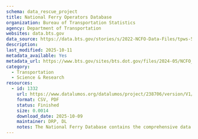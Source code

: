 ```yaml
---
schema: data_rescue_project 
title: National Ferry Operators Database
organization: Bureau of Transportation Statistics
agency: Department of Transportation
websites: data.bts.gov
data_source: https://data.bts.gov/stories/s/2022-NCFO-Data-Files/tpws-52ei
description: 
last_modified: 2025-10-11
metadata_available: Yes
metadata_url: https://www.bts.gov/sites/bts.dot.gov/files/2024-05/NCFO_2022_DataDictionary_May102024.xlsx
category:
  - Transportation 
  - Science & Research 
resources:
  - id: 1332
    url: https://www.datalumos.org/datalumos/project/238706/version/V1/view
    format: CSV, PDF
    status: Finished
    size: 0.0014
    download_date: 2025-10-09
    maintainer: DRP, DL
    notes: The National Ferry Database contains the comprehensive data results of the National Census of Ferry Operators (NCFO), including ferry operators, ferry vessels, ferry terminals, and ferry segments.
---
```

